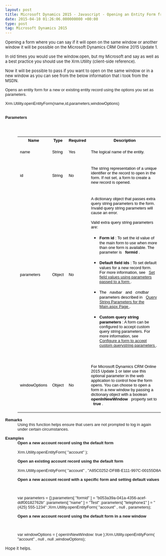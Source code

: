 ```yaml
---
layout: post
title: Microsoft Dynamics 2015 - Javascript - Opening an Entity Form from Javascript
date: 2015-04-10 01:26:06.000000000 +00:00
type: post
tag: Microsoft Dynamics 2015
---
```




<p><font size="2">Opening a form where you can say if it will open on the same window or another window it will be possible on the <span>Microsoft Dynamics CRM Online 2015 Update 1.</span></font></p>

<p><font size="2">In old times you would use the window.open, but my Microsoft and say as well as a best practice you should use the <span>Xrm.Utility (client-side reference).</span></font></p>

<p><span><font size="2">Now it will be possible to pass if you want to open on the same window or in a new window as you can see from the below information that i took from the MSDN.</font></span></p>


<p><font face="Arial, Helvetica, sans-serif" size="2">Opens an entity form for a new or existing entity record using the options you set as parameters. </font></p>
<div>
    <div>
        <div dir="ltr"> </div>
        </p>
    </div>
    <div>
        <div>
            <div> </div>
            </p>
        </div>
        <div dir="ltr">
            <div>
<pre /><font face="Arial, Helvetica, sans-serif" size="2">Xrm.Utility.openEntityForm(name,id,parameters,windowOptions) </font>
            </div>
        </div>
    </div>
</div>
<dl> <dt> <font face="Arial, Helvetica, sans-serif" size="2"><b> <b>Parameters </b> </b> </font> </dt><dd> <h3><font color="#000000" face="Arial, Helvetica, sans-serif" size="2">  </font></h3> <table> <tbody> <tr> <th><font color="#000000" face="Arial, Helvetica, sans-serif" size="2">Name </font></th> <th><font color="#000000" face="Arial, Helvetica, sans-serif" size="2">Type </font></th> <th><font color="#000000" face="Arial, Helvetica, sans-serif" size="2">Required </font></th> <th><font color="#000000" face="Arial, Helvetica, sans-serif" size="2">Description </font></th> </tr> <tr> <td> <p><font color="#000000" face="Arial, Helvetica, sans-serif" size="2">name </font></p> </td> <td> <p><font color="#000000" face="Arial, Helvetica, sans-serif" size="2">String </font></p> </td> <td> <p><font color="#000000" face="Arial, Helvetica, sans-serif" size="2">Yes </font></p> </td> <td> <p><font color="#000000" face="Arial, Helvetica, sans-serif" size="2">The logical name of the entity. </font></p> </td> </tr> <tr> <td> <p><font color="#000000" face="Arial, Helvetica, sans-serif" size="2">id </font></p> </td> <td> <p><font color="#000000" face="Arial, Helvetica, sans-serif" size="2">String </font></p> </td> <td> <p><font color="#000000" face="Arial, Helvetica, sans-serif" size="2">No </font></p> </td> <td> <p><font color="#000000" face="Arial, Helvetica, sans-serif" size="2">The string representation of a unique identifier or the record to open in the form. If not set, a form to create a new record is opened. </font></p> </td> </tr> <tr> <td> <p><font color="#000000" face="Arial, Helvetica, sans-serif" size="2">parameters </font></p> </td> <td> <p><font color="#000000" face="Arial, Helvetica, sans-serif" size="2">Object </font></p> </td> <td> <p><font color="#000000" face="Arial, Helvetica, sans-serif" size="2">No </font></p> </td> <td> <p><font color="#000000" face="Arial, Helvetica, sans-serif" size="2">A dictionary object that passes extra query string parameters to the form. Invalid query string parameters will cause an error. </font></p> <p><font color="#000000" face="Arial, Helvetica, sans-serif" size="2">Valid extra query string parameters are: </font></p> <ul> <li> <font color="#000000" face="Arial, Helvetica, sans-serif" size="2"><b>Form id </b>: To set the id value of the main form to use when more than one form is available. The parameter is <span>  </span> <b>formid </b>. <br /> <br /> </font> </li><li> <font color="#000000" face="Arial, Helvetica, sans-serif" size="2"><b>Default field ids </b>: To set default values for a new record form. For more information, see <span>  </span> <a href="https://msdn.microsoft.com/en-us/library/gg334375.aspx">Set field values using parameters passed to a form </a>. <br /> <br /> </font> </li><li><font color="#000000" face="Arial, Helvetica, sans-serif" size="2">The <span>  </span> <i>navbar </i> <span>  </span>and <span>  </span> <i>cmdbar </i> <span>  </span>parameters described in <span>  </span> <a href="https://msdn.microsoft.com/en-us/library/a8015117-1aa1-40df-b418-e563424b7558#BKMK_QueryStringParametersForMainForm">Query String Parameters for the Main.aspx Page </a>. <br /> <br /> </font> </li><li> <font color="#000000" face="Arial, Helvetica, sans-serif" size="2"><b>Custom query string parameters </b>: A form can be configured to accept custom query string parameters. For more information, see <span>  </span> <a href="https://msdn.microsoft.com/en-us/library/gg334436.aspx">Configure a form to accept custom querystring parameters </a>. <br /> <br /> </font> </li></ul> </td> </tr> <tr> <td> <p><font color="#000000" face="Arial, Helvetica, sans-serif" size="2">windowOptions </font></p> </td> <td> <p><font color="#000000" face="Arial, Helvetica, sans-serif" size="2">Object </font></p> </td> <td> <p><font color="#000000" face="Arial, Helvetica, sans-serif" size="2">No </font></p> </td> <td> <p><font color="#000000" face="Arial, Helvetica, sans-serif" size="2">For Microsoft Dynamics CRM Online 2015 Update 1 or later use this optional parameter in the web application to control how the form opens. You can choose to open a form in a new window by passing a dictionary object with a boolean <span>  </span> <b>openInNewWindow </b> <span>  </span>property set to <span>  </span> <b>true </b>. </font></p> </td> </tr> </tbody> </table> </dd></dl>
<dl> <dt> <font face="Arial, Helvetica, sans-serif" size="2"><b> <b>Remarks </b> </b> </font> </dt><dd><font face="Arial, Helvetica, sans-serif" size="2">Using this function helps ensure that users are not prompted to log in again under certain circumstances. </font><p> </p> </dd></dl>
<dl>
    <dt> <font face="Arial, Helvetica, sans-serif" size="2"><b> <b>Examples </b> </b> </font> </dt>
    <dd>
        <font face="Arial, Helvetica, sans-serif" size="2"><b>Open a new account record using the default form </b> </font><p> </p> <div> <div> <div dir="ltr"> </div> </div> <div> <div> <div> </div> </div> <div dir="ltr"> <div> <pre /><font face="Arial, Helvetica, sans-serif" size="2">Xrm.Utility.openEntityForm( <span>&quot;account&quot; </span>); </font> </div> </div> </div> </div> <font face="Arial, Helvetica, sans-serif" size="2"><b>Open an existing account record using the default form </b> </font><p> </p> <div> <div> <div dir="ltr"> </div> </div> <div> <div> <div> </div> </div> <div dir="ltr"> <div> <pre /><font face="Arial, Helvetica, sans-serif" size="2">Xrm.Utility.openEntityForm( <span>&quot;account&quot; </span>, <span>&quot;A85C0252-DF8B-E111-997C-00155D8A8410&quot; </span>); </font> </div> </div> </div> </div> <font face="Arial, Helvetica, sans-serif" size="2"><b>Open a new account record with a specific form and setting default values </b> </font><p> </p> <div>
            <div> <div dir="ltr"> </div> </div> <div>
                <div> <div> </div> </div> <div dir="ltr">
                    <div>
                        <pre> </pre>
                        <p><font face="Arial, Helvetica, sans-serif" size="2"><span>var </span> parameters = {};parameters[ <span>&quot;formid&quot; </span>] = <span>&quot;b053a39a-041a-4356-acef-ddf00182762b&quot; </span>;parameters[ <span>&quot;name&quot; </span>] = <span>&quot;Test&quot; </span>;parameters[ <span>&quot;telephone1&quot; </span>] = <span>&quot;(425) 555-1234&quot; </span>;Xrm.Utility.openEntityForm( <span>&quot;account&quot; </span>, <span>null </span>, parameters); </font>
                    </div>
                    </p>
                </div>
                </p>
            </div>
            </p>
        </div>
        <p> <font face="Arial, Helvetica, sans-serif" size="2"><b>Open a new account record using the default form in a new window </b> </font></p>
        <div>
            <div>
                <div dir="ltr"> </div>
                </p>
            </div>
            <div>
                <div>
                    <div> </div>
                    </p>
                </div>
                <div dir="ltr">
                    <div>
<pre> </pre>
                        <p><font face="Arial, Helvetica, sans-serif" size="2"><span>var </span> windowOptions = { openInNewWindow: <span>true </span>};Xrm.Utility.openEntityForm( <span>&quot;account&quot; </span>, <span>null </span>, <span>null </span>,windowOptions); </font>
                    </div>
                    </p>
                </div>
                </p>
            </div>
            </p>
        </div>
    </dd>
</dl>
<div></div>
<p><font size="2">Hope it helps.</font></p>

